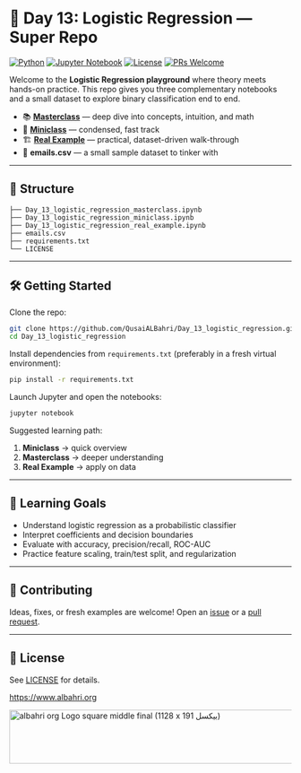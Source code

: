 # 🚀 Day 13: Logistic Regression — Super Repo

[![Python](https://img.shields.io/badge/Python-3.x-blue.svg)](https://www.python.org/) [![Jupyter Notebook](https://img.shields.io/badge/Notebook-Jupyter-orange.svg)](https://jupyter.org/) [![License](https://img.shields.io/github/license/QusaiALBahri/Day_13_logistic_regression.svg)](LICENSE) [![PRs Welcome](https://img.shields.io/badge/PRs-welcome-brightgreen.svg)](https://github.com/QusaiALBahri/Day_13_logistic_regression/pulls)

Welcome to the **Logistic Regression playground** where theory meets hands-on practice. This repo gives you three complementary notebooks and a small dataset to explore binary classification end to end.

- 📚 **[Masterclass](Day_13_logistic_regression_masterclass.ipynb)** — deep dive into concepts, intuition, and math  
- 🧩 **[Miniclass](Day_13_logistic_regression_miniclass.ipynb)** — condensed, fast track  
- 🏗️ **[Real Example](Day_13_logistic_regression_real_example.ipynb)** — practical, dataset-driven walk-through  
- 📂 **emails.csv** — a small sample dataset to tinker with  

---

## 📂 Structure

```text
├── Day_13_logistic_regression_masterclass.ipynb
├── Day_13_logistic_regression_miniclass.ipynb
├── Day_13_logistic_regression_real_example.ipynb
├── emails.csv
├── requirements.txt
└── LICENSE
```

---

## 🛠️ Getting Started

Clone the repo:
```bash
git clone https://github.com/QusaiALBahri/Day_13_logistic_regression.git
cd Day_13_logistic_regression
```

Install dependencies from `requirements.txt` (preferably in a fresh virtual environment):
```bash
pip install -r requirements.txt
```

Launch Jupyter and open the notebooks:
```bash
jupyter notebook
```

Suggested learning path:
1. **Miniclass** → quick overview  
2. **Masterclass** → deeper understanding  
3. **Real Example** → apply on data  

---

## 🎯 Learning Goals

- Understand logistic regression as a probabilistic classifier  
- Interpret coefficients and decision boundaries  
- Evaluate with accuracy, precision/recall, ROC-AUC  
- Practice feature scaling, train/test split, and regularization  

---

## 🤝 Contributing

Ideas, fixes, or fresh examples are welcome! Open an [issue](https://github.com/QusaiALBahri/Day_13_logistic_regression/issues) or a [pull request](https://github.com/QusaiALBahri/Day_13_logistic_regression/pulls).

---

## 📜 License

See [LICENSE](LICENSE) for details.

https://www.albahri.org

<a href="https://www.albahri.org" target="_blank">
  <img width="564" height="96" alt="albahri org Logo square middle final (1128 x 191 بيكسل)" src="https://github.com/user-attachments/assets/680520c7-b423-46d2-a3b5-8fff59081cbe" />
</a>
